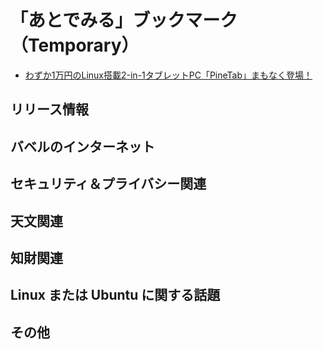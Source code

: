 # 「あとでみる」ブックマーク（Temporary）

- [わずか1万円のLinux搭載2-in-1タブレットPC「PineTab」まもなく登場！](https://daily-gadget.net/2020/05/16/post-15100/)


## リリース情報


## バベルのインターネット


## セキュリティ＆プライバシー関連


## 天文関連


## 知財関連


## Linux または Ubuntu に関する話題


## その他


<!-- eof -->
